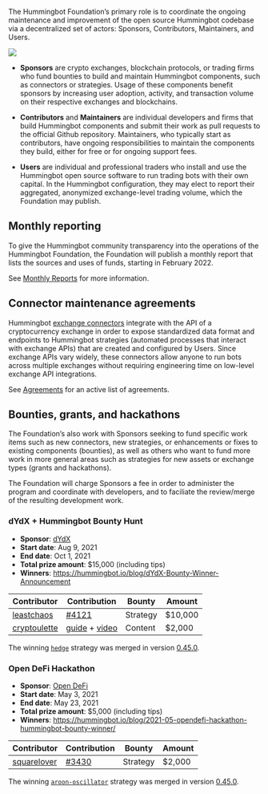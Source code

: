 The Hummingbot Foundation’s primary role is to coordinate the ongoing maintenance and improvement of the open source Hummingbot codebase via a decentralized set of actors: Sponsors, Contributors, Maintainers, and Users.

![](/assets/img/foundation-flywheel.webp)

* **Sponsors** are crypto exchanges, blockchain protocols, or trading firms who fund bounties to build and maintain Hummingbot components, such as connectors or strategies. Usage of these components benefit sponsors by increasing user adoption, activity, and transaction volume on their respective exchanges and blockchains.

* **Contributors** and **Maintainers** are individual developers and firms that build Hummingbot components and submit their work as pull requests to the official Github repository. Maintainers, who typically start as contributors, have ongoing responsibilities to maintain the components they build, either for free or for ongoing support fees.

* **Users** are individual and professional traders who install and use the Hummingbot open source software to run trading bots with their own capital. In the Hummingbot configuration, they may elect to report their aggregated, anonymized exchange-level trading volume, which the Foundation may publish.

## Monthly reporting

To give the Hummingbot community transparency into the operations of the Hummingbot Foundation, the Foundation will publish a monthly report that lists the sources and uses of funds, starting in February 2022.

See [Monthly Reports](/reporting) for more information.

## Connector maintenance agreements

Hummingbot [exchange connectors](/exchanges) integrate with the API of a cryptocurrency exchange in order to expose standardized data format and endpoints to Hummingbot strategies (automated processes that interact with exchange APIs) that are created and configured by Users. Since exchange APIs vary widely, these connectors allow anyone to run bots across multiple exchanges without requiring engineering time on low-level exchange API integrations.

See [Agreements](/agreements) for an active list of agreements.

## Bounties, grants, and hackathons

The Foundation’s also work with Sponsors seeking to fund specific work items such as new connectors, new strategies, or enhancements or fixes to existing components (bounties), as well as others who want to fund more work in more general areas such as strategies for new assets or exchange types (grants and hackathons).

The Foundation will charge Sponsors a fee in order to administer the program and coordinate with developers, and to faciliate the review/merge of the resulting development work.

### dYdX + Hummingbot Bounty Hunt

* **Sponsor**: [dYdX](https://dydx.exchange/)
* **Start date**: Aug 9, 2021
* **End date**: Oct 1, 2021
* **Total prize amount**: $15,000 (including tips)
* **Winners**: https://hummingbot.io/blog/dYdX-Bounty-Winner-Announcement

| Contributor                                        | Contribution                                               | Bounty   | Amount     |
|----------------------------------------------------|------------------------------------------------------------|--------- | ---------- |
| [leastchaos](https://github.com/leastchaos)        | [#4121](https://github.com/hummingbot/hummingbot/pull/4121) | Strategy | $10,000    |
| [cryptoulette](https://twitter.com/cryptoulette)   | [guide](https://docs.google.com/document/d/1CuMFk7DalTUUvpDkzI9-72nC8WFre3CW/edit?usp=sharing&ouid=106910946131072781869&rtpof=true&sd=true) + [video](https://www.youtube.com/watch?v=T1rsNcFD5Cw) | Content | $2,000 |

The winning [`hedge`](/strategies/hedge/) strategy was merged in version [0.45.0](/release-notes/0.45.0/).

### Open DeFi Hackathon

* **Sponsor**: [Open DeFi](https://opendefi.network/)
* **Start date**: May 3, 2021
* **End date**: May 23, 2021
* **Total prize amount**: $5,000 (including tips)
* **Winners**: https://hummingbot.io/blog/2021-05-opendefi-hackathon-hummingbot-bounty-winner/

| Contributor                                        | Contribution                                               | Bounty   | Amount     |
|----------------------------------------------------|------------------------------------------------------------|--------- | ---------- |
| [squarelover](https://github.com/squarelover)      | [#3430](https://github.com/hummingbot/hummingbot/pull/3430) | Strategy | $2,000     |

The winning [`aroon-oscillator`](/strategies/aroon-oscillator/) strategy was merged in version [0.45.0](/release-notes/0.45.0/).

